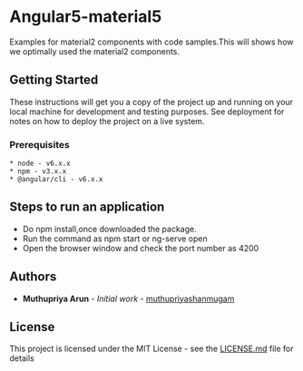 # Angular5-material5
Examples for material2 components with code samples.This will shows how we optimally used the material2 components.

## Getting Started

These instructions will get you a copy of the project up and running on your local machine for development and testing purposes. See deployment for notes on how to deploy the project on a live system.

### Prerequisites

    * node - v6.x.x
    * npm - v3.x.x
    * @angular/cli - v6.x.x

## Steps to run an application
 
  * Do npm install,once downloaded the package.
  * Run the command as npm start or ng-serve open
  * Open the browser window and check the port number as 4200


## Authors

* **Muthupriya Arun** - *Initial work* - [muthupriyashanmugam](https://github.com/muthupriyashanmugam)

## License

This project is licensed under the MIT License - see the [LICENSE.md](LICENSE.md) file for details

